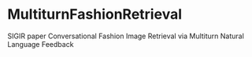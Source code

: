 # MultiturnFashionRetrieval
SIGIR paper Conversational Fashion Image Retrieval via Multiturn Natural Language Feedback
